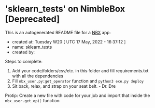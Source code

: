 # 'sklearn_tests' on NimbleBox [Deprecated]

This is an autogenerated README file for a [NBX](www.nimblebox.ai) app:
* created at: Tuesday W20 [ UTC 17 May, 2022 - 16:37:12 ]
* name: sklearn_tests
* created by: 

Steps to complete:

1. Add your code/folders/csv/etc. in this folder and fill requirements.txt with all the dependencies
2. Fill `nbx_user.py:get_operator` function and `python3 exe.py deploy`
3. Sit back, relax, and strap on your seat belt. - Dr. Dre

Protip: Create a new file with code for your job and import that inside the `nbx_user.get_op()` function
